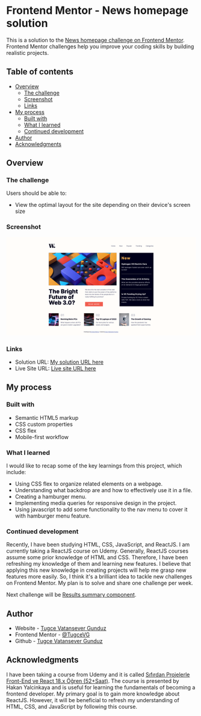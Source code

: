 # Frontend Mentor - News homepage solution

This is a solution to the [News homepage challenge on Frontend Mentor](https://www.frontendmentor.io/challenges/news-homepage-H6SWTa1MFl). Frontend Mentor challenges help you improve your coding skills by building realistic projects.

## Table of contents

- [Overview](#overview)
  - [The challenge](#the-challenge)
  - [Screenshot](#screenshot)
  - [Links](#links)
- [My process](#my-process)
  - [Built with](#built-with)
  - [What I learned](#what-i-learned)
  - [Continued development](#continued-development)
- [Author](#author)
- [Acknowledgments](#acknowledgments)

## Overview

### The challenge

Users should be able to:

- View the optimal layout for the site depending on their device's screen size

### Screenshot

![This is my solution.](./screenshot-news-homepage.png)

### Links

- Solution URL: [My solution URL here](https://github.com/TugceVG/frontend-mentor-challenges/tree/main/news-homepage)
- Live Site URL: [Live site URL here](https://news-homepage-tugcevg.netlify.app/)

## My process

### Built with

- Semantic HTML5 markup
- CSS custom properties
- CSS flex
- Mobile-first workflow

### What I learned

I would like to recap some of the key learnings from this project, which include:

- Using CSS flex to organize related elements on a webpage.
- Understanding what backdrop are and how to effectively use it in a file.
- Creating a hamburger menu.
- Implementing media queries for responsive design in the project.
- Using javascript to add some functionality to the nav menu to cover it with hamburger menu feature.

### Continued development

Recently, I have been studying HTML, CSS, JavaScript, and ReactJS. I am currently taking a ReactJS course on Udemy. Generally, ReactJS courses assume some prior knowledge of HTML and CSS. Therefore, I have been refreshing my knowledge of them and learning new features. I believe that applying this new knowledge in creating projects will help me grasp new features more easily. So, I think it's a brilliant idea to tackle new challenges on Frontend Mentor. My plan is to solve and share one challenge per week.

Next challenge will be [Results summary component](https://www.frontendmentor.io/challenges/results-summary-component-CE_K6s0maV/hub).

## Author

- Website - [Tugce Vatansever Gunduz](https://tugcevatansevergunduz.com/)
- Frontend Mentor - [@TugceVG](https://www.frontendmentor.io/profile/TugceVG)
- Github - [Tugce Vatansever Gunduz](https://github.com/TugceVG)

## Acknowledgments

I have been taking a course from Udemy and it is called [Sıfırdan Projelerle Front-End ve React 18.x Öğren (52+Saat)](https://www.udemy.com/course/sifirdan-projelerle-javascript-ve-react-ogren). The course is presented by Hakan Yalcinkaya and is useful for learning the fundamentals of becoming a frontend developer. My primary goal is to gain more knowledge about ReactJS. However, it will be beneficial to refresh my understanding of HTML, CSS, and JavaScript by following this course.
